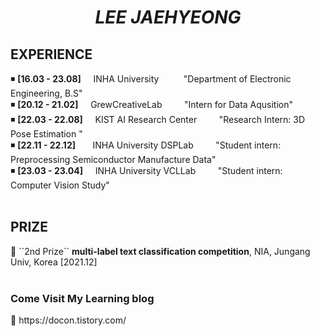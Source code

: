 <div align=center><h1><i> LEE JAEHYEONG </i></h1></div>

<div align=left><h2> EXPERIENCE </h2></div>

◾ **[16.03 - 23.08]** &nbsp; &nbsp; INHA University &nbsp; &nbsp; &nbsp; &nbsp; &nbsp;"Department of Electronic Engineering, B.S"  
◾ **[20.12 - 21.02]** &nbsp; &nbsp; GrewCreativeLab &nbsp; &nbsp; &nbsp; &nbsp; "Intern for Data Aqusition"  
◾ **[22.03 - 22.08]** &nbsp; &nbsp; KIST AI Research Center &nbsp; &nbsp; &nbsp; &nbsp; "Research Intern: 3D Pose Estimation "  
◾ **[22.11 - 22.12]** &nbsp; &nbsp; &nbsp; INHA University DSPLab &nbsp; &nbsp; &nbsp; &nbsp; "Student intern: Preprocessing Semiconductor Manufacture Data"  
◾ **[23.03 - 23.04]** &nbsp; &nbsp; INHA University VCLLab &nbsp; &nbsp; &nbsp; &nbsp; "Student intern: Computer Vision Study"  
<br>

<div align=left><h2> PRIZE </h2></div>  
🥈 ``2nd Prize`` <b> multi-label text classification competition</b>, NIA, Jungang Univ, Korea [2021.12]  
<br>
<br>

<!-- 
<div align=center><h2><i> STACKS </i></h2></div>
<div align=center> 
  <img src="https://img.shields.io/badge/python-181717?style=for-the-badge&logo=python&logoColor=white">
  <img src="https://img.shields.io/badge/c-181717?style=for-the-badge&logo=c&logoColor=white">
  <img src="https://img.shields.io/badge/c++-181717?style=for-the-badge&logo=c%2B%2B&logoColor=white">
  <img src="https://img.shields.io/badge/java-181717?style=for-the-badge&logo=java&logoColor=white">
  <br>
  
  <img src="https://img.shields.io/badge/pytorch-181717?style=for-the-badge&logo=pytorch&logoColor=white"> 
  <img src="https://img.shields.io/badge/tensorflow-181717?style=for-the-badge&logo=tensorflow&logoColor=white">
  <img src="https://img.shields.io/badge/numpy-181717?style=for-the-badge&logo=numpy&logoColor=white">
  <br>
  
  <img src="https://img.shields.io/badge/linux-181717?style=for-the-badge&logo=linux&logoColor=white"> 
  <img src="https://img.shields.io/badge/github-181717?style=for-the-badge&logo=github&logoColor=white">
  <img src="https://img.shields.io/badge/git-181717?style=for-the-badge&logo=git&logoColor=white">
  <br>
</div>
<br> -->

<div align=left><h3> Come Visit My Learning blog </h3></div>  
🥂 https://docon.tistory.com/
<br>
